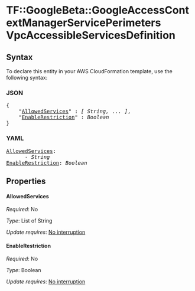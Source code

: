 # TF::GoogleBeta::GoogleAccessContextManagerServicePerimeters VpcAccessibleServicesDefinition

## Syntax

To declare this entity in your AWS CloudFormation template, use the following syntax:

### JSON

<pre>
{
    "<a href="#allowedservices" title="AllowedServices">AllowedServices</a>" : <i>[ String, ... ]</i>,
    "<a href="#enablerestriction" title="EnableRestriction">EnableRestriction</a>" : <i>Boolean</i>
}
</pre>

### YAML

<pre>
<a href="#allowedservices" title="AllowedServices">AllowedServices</a>: <i>
      - String</i>
<a href="#enablerestriction" title="EnableRestriction">EnableRestriction</a>: <i>Boolean</i>
</pre>

## Properties

#### AllowedServices

_Required_: No

_Type_: List of String

_Update requires_: [No interruption](https://docs.aws.amazon.com/AWSCloudFormation/latest/UserGuide/using-cfn-updating-stacks-update-behaviors.html#update-no-interrupt)

#### EnableRestriction

_Required_: No

_Type_: Boolean

_Update requires_: [No interruption](https://docs.aws.amazon.com/AWSCloudFormation/latest/UserGuide/using-cfn-updating-stacks-update-behaviors.html#update-no-interrupt)

